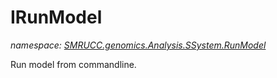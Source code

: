 ﻿# IRunModel
_namespace: [SMRUCC.genomics.Analysis.SSystem.RunModel](./index.md)_

Run model from commandline.




